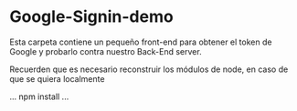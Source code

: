 # Google-Signin-demo

Esta carpeta contiene un pequeño front-end para obtener el token de Google y probarlo contra nuestro Back-End server.

Recuerden que es necesario reconstruir los módulos de node, en caso de que se quiera localmente

...
npm install
...